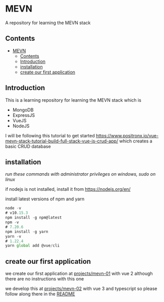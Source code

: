 # MEVN

A repository for learning the MEVN stack

## Contents
- [MEVN](#mevn)
  - [Contents](#contents)
  - [Introduction](#introduction)
  - [installation](#installation)
  - [create our first application](#create-our-first-application)

## Introduction

This is a learning repository for learning the MEVN stack which is 

- MongoDB
- ExpressJS
- VueJS
- NodeJS

I will be following this tutorial to get started https://www.positronx.io/vue-mevn-stack-tutorial-build-full-stack-vue-js-crud-app/ which creates a basic CRUD database

## installation

*run these commands with administrator privileges on windows, sudo on linux*

if nodejs is not installed, install it from https://nodejs.org/en/

install latest versions of npm and yarn

```js
node -v
# v10.15.3
npm install -g npm@latest 
npm -v 
# 7.20.6
npm install -g yarn 
yarn -v 
# 1.22.4
yarn global add @vue/cli 
```

## create our first application 

we create our first application at [projects/mevn-01](projects/mevn-01) with vue 2 although there are no instructions with this one

we develop this at [projects/mevn-02](projects/mevn-02-vue3-template) with vue 3 and typescript so please follow along there in the [README](projects/mevn-02-vue3-template/README.md)


